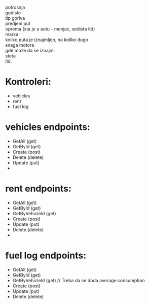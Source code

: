 potrosnja<br>
godiste<br>
tip goriva<br>
predjeni put<br>
oprema (sta je u autu - menjac, sedista itd)<br>
marka<br>
koliko puta je iznajmljen, na koliko dugo<br>
snaga motora<br>
gde moze da se iznajmi<br>
steta<br>
itd.<br>

# Kontroleri: 
- vehicles
- rent
- fuel log

# vehicles endpoints:
- GetAll (get)
- GetById (get)
- Create (post)
- Delete (delete)
- Update (put)
- 

# rent endpoints:
- GetAll (get)
- GetById (get)
- GetByVehicleId (get)
- Create (post)
- Update (put)
- Delete (delete)
-

# fuel log endpoints:
- GetAll (get)
- GetById (get)
- GetByVehicleId (get) // Treba da se doda average consumption
- Create (post)
- Update (put)
- Delete (delete)
